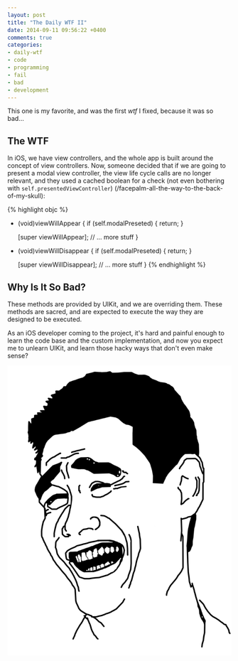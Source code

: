 ```yaml
---
layout: post
title: "The Daily WTF II"
date: 2014-09-11 09:56:22 +0400
comments: true
categories: 
- daily-wtf
- code
- programming
- fail
- bad
- development
---
```


This one is my favorite, and was the first *wtf* I fixed, because it was so 
bad...

## The WTF

In iOS, we have view controllers, and the whole app is built around the concept of view controllers. Now, someone decided that if we are going to present a modal view controller, the view life cycle calls are no longer relevant, and they used a cached boolean for a check (not even bothering with `self.presentedViewController`) (/facepalm-all-the-way-to-the-back-of-my-skull):

{% highlight objc %}
- (void)viewWillAppear
{
    if (self.modalPreseted) {
        return;
    }

    [super viewWillAppear];
    // ... more stuff
}

- (void)viewWillDisappear
{
    if (self.modalPreseted) {
        return;
    }

    [super viewWillDisappear];
    // ... more stuff
}
{% endhighlight %}

## Why Is It So Bad?

These methods are provided by UIKit, and we are overriding them. These methods are sacred, and are expected to execute the way they are designed to be executed. 

As an iOS developer coming to the project, it's hard and painful enough to learn the code base and the custom implementation, and now you expect me to unlearn UIKit, and learn those hacky ways that don't even make sense?

![](/images/srsly.png)
